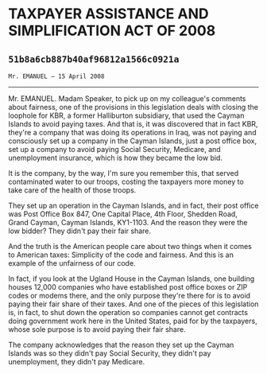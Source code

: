 # TAXPAYER ASSISTANCE AND SIMPLIFICATION ACT OF 2008
## `51b8a6cb887b40af96812a1566c0921a`
`Mr. EMANUEL — 15 April 2008`

---


Mr. EMANUEL. Madam Speaker, to pick up on my colleague's comments 
about fairness, one of the provisions in this legislation deals with 
closing the loophole for KBR, a former Halliburton subsidiary, that 
used the Cayman Islands to avoid paying taxes. And that is, it was 
discovered that in fact KBR, they're a company that was doing its 
operations in Iraq, was not paying and consciously set up a company in 
the Cayman Islands, just a post office box, set up a company to avoid 
paying Social Security, Medicare, and unemployment insurance, which is 
how they became the low bid.

It is the company, by the way, I'm sure you remember this, that 
served contaminated water to our troops, costing the taxpayers more 
money to take care of the health of those troops.

They set up an operation in the Cayman Islands, and in fact, their 
post office was Post Office Box 847, One Capital Place, 4th Floor, 
Shedden Road, Grand Cayman, Cayman Islands, KY1-1103. And the reason 
they were the low bidder? They didn't pay their fair share.

And the truth is the American people care about two things when it 
comes to American taxes: Simplicity of the code and fairness. And this 
is an example of the unfairness of our code.

In fact, if you look at the Ugland House in the Cayman Islands, one 
building houses 12,000 companies who have established post office boxes 
or ZIP codes or modems there, and the only purpose they're there for is 
to avoid paying their fair share of their taxes. And one of the pieces 
of this legislation is, in fact, to shut down the operation so 
companies cannot get contracts doing government work here in the United 
States, paid for by the taxpayers, whose sole purpose is to avoid 
paying their fair share.

The company acknowledges that the reason they set up the Cayman 
Islands was so they didn't pay Social Security, they didn't pay 
unemployment, they didn't pay Medicare.